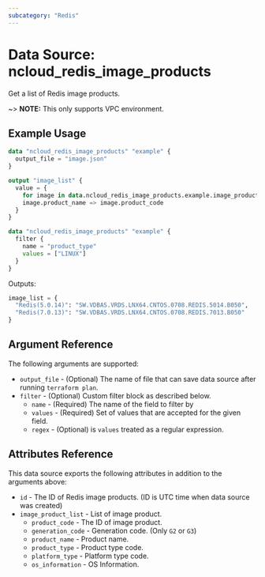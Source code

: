 ```yaml
---
subcategory: "Redis"
---
```



# Data Source: ncloud_redis_image_products

Get a list of Redis image products.

~> **NOTE:** This only supports VPC environment.

## Example Usage

```terraform
data "ncloud_redis_image_products" "example" {
  output_file = "image.json"
}

output "image_list" {
  value = {
    for image in data.ncloud_redis_image_products.example.image_product_list:
    image.product_name => image.product_code
  }
}
```

```terraform
data "ncloud_redis_image_products" "example" {
  filter {
    name = "product_type"
    values = ["LINUX"]
  }
}
```

Outputs:
```terraform
image_list = {
  "Redis(5.0.14)": "SW.VDBAS.VRDS.LNX64.CNTOS.0708.REDIS.5014.B050",
  "Redis(7.0.13)": "SW.VDBAS.VRDS.LNX64.CNTOS.0708.REDIS.7013.B050"
}
```

## Argument Reference

The following arguments are supported:

* `output_file` - (Optional) The name of file that can save data source after running `terraform plan`.
* `filter` - (Optional) Custom filter block as described below.
  * `name` - (Required) The name of the field to filter by
  * `values` - (Required) Set of values that are accepted for the given field.
  * `regex` - (Optional) is `values` treated as a regular expression.

## Attributes Reference

This data source exports the following attributes in addition to the arguments above:

* `id` - The ID of Redis image products. (ID is UTC time when data source was created)
* `image_product_list` - List of image product.
  * `product_code` - The ID of image product.
  * `generation_code` - Generation code. (Only `G2` or `G3`)
  * `product_name` - Product name.
  * `product_type` - Product type code.
  * `platform_type` - Platform type code.
  * `os_information` - OS Information.
